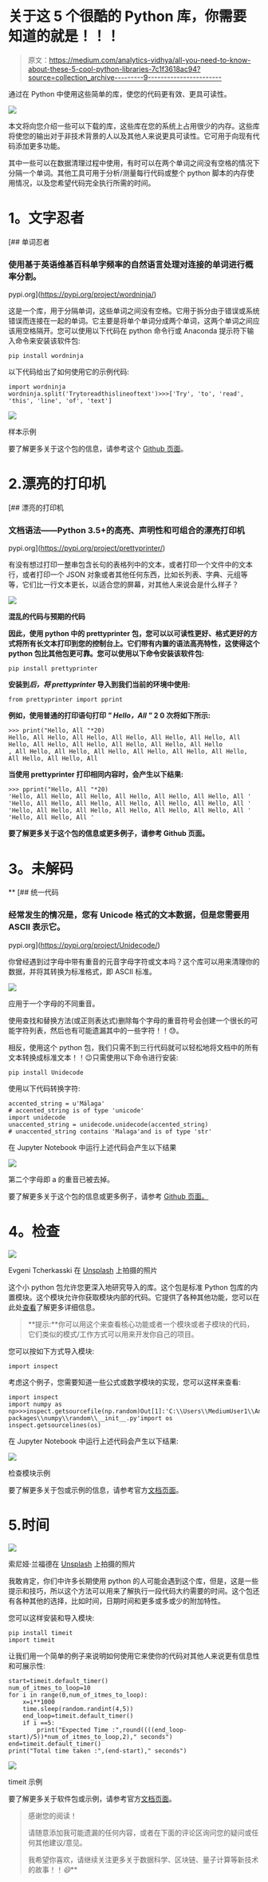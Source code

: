 # 关于这 5 个很酷的 Python 库，你需要知道的就是！！！

> 原文：<https://medium.com/analytics-vidhya/all-you-need-to-know-about-these-5-cool-python-libraries-7c1f3618ac94?source=collection_archive---------9----------------------->

通过在 Python 中使用这些简单的库，使您的代码更有效、更具可读性。

![](img/7247b3e334e8407db81b7c30ca4b2423.png)

本文将向您介绍一些可以下载的库，这些库在您的系统上占用很少的内存。这些库将使您的输出对于非技术背景的人以及其他人来说更具可读性。它可用于向现有代码添加更多功能。

其中一些可以在数据清理过程中使用，有时可以在两个单词之间没有空格的情况下分隔一个单词。其他工具可用于分析/测量每行代码或整个 python 脚本的内存使用情况，以及您希望代码完全执行所需的时间。

# **1。文字忍者**

[](https://pypi.org/project/wordninja/) [## 单词忍者

### 使用基于英语维基百科单字频率的自然语言处理对连接的单词进行概率分割。

pypi.org](https://pypi.org/project/wordninja/) 

这是一个库，用于分隔单词，这些单词之间没有空格。它用于拆分由于错误或系统错误而连接在一起的单词。它主要是将单个单词分成两个单词，这两个单词之间应该用空格隔开。您可以使用以下代码在 python 命令行或 Anaconda 提示符下输入命令来安装该软件包:

```
pip install wordninja
```

以下代码给出了如何使用它的示例代码:

```
import wordninja
wordninja.split('Trytoreadthislineoftext')>>>['Try', 'to', 'read', 'this', 'line', 'of', 'text']
```

![](img/b75b1f457a2e1f543fc07bfccbd2d03a.png)

样本示例

要了解更多关于这个包的信息，请参考这个 [Github 页面](https://github.com/keredson/wordninja)。

# 2.漂亮的打印机

[](https://pypi.org/project/prettyprinter/) [## 漂亮的打印机

### 文档语法——Python 3.5+的高亮、声明性和可组合的漂亮打印机

pypi.org](https://pypi.org/project/prettyprinter/) 

有没有想过打印一整串包含长句的表格列中的文本，或者打印一个文件中的文本行，或者打印一个 JSON 对象或者其他任何东西，比如长列表、字典、元组等等，它们比一行文本更长，以适合您的屏幕，对其他人来说会是什么样子？

**![](img/86770e4b4a1fc7bc8b3eab7e7c46679f.png)**

**混乱的代码与预期的代码**

**因此，使用 python 中的 **prettyprinter** 包，您可以以可读性更好、格式更好的方式将所有长文本打印到您的控制台上。它们带有内置的语法高亮特性，这使得这个 python 包比其他包更可靠。您可以使用以下命令安装该软件包:**

```
pip install prettyprinter
```

**安装到*后，将 prettyprinter* 导入到我们当前的环境中使用:**

```
from prettyprinter import pprint
```

**例如，使用普通的打印语句打印 *" Hello，All "* 2 **0 次**将如下所示:**

```
>>> print("Hello, All "*20)
Hello, All Hello, All Hello, All Hello, All Hello, All Hello, All Hello, All Hello, All Hello, All Hello, All Hello, All Hello
, All Hello, All Hello, All Hello, All Hello, All Hello, All Hello, All Hello, All Hello, All
```

**当使用 **prettyprinter** 打印相同内容时，会产生以下结果:**

```
>>> pprint("Hello, All "*20)
'Hello, All Hello, All Hello, All Hello, All Hello, All Hello, All '
'Hello, All Hello, All Hello, All Hello, All Hello, All Hello, All '
'Hello, All Hello, All Hello, All Hello, All Hello, All Hello, All '
'Hello, All Hello, All '
```

**要了解更多关于这个包的信息或更多例子，请参考 Github 页面。**

# ****3。未解码****

**[](https://pypi.org/project/Unidecode/) [## 统一代码

### 经常发生的情况是，您有 Unicode 格式的文本数据，但是您需要用 ASCII 表示它。

pypi.org](https://pypi.org/project/Unidecode/) 

你曾经遇到过字母中带有重音的元音字母字符或文本吗？这个库可以用来清理你的数据，并将其转换为标准格式，即 ASCII 标准。

![](img/5ea3f4b736fab1aaa6cca9a6c079e89f.png)

应用于一个字母的不同重音。

使用查找和替换方法(或正则表达式)删除每个字母的重音符号会创建一个很长的可能字符列表，然后也有可能遗漏其中的一些字符！！😓。

相反，使用这个 python 包，我们只需不到三行代码就可以轻松地将文档中的所有文本转换成标准文本！！😉只需使用以下命令进行安装:

```
pip install Unidecode
```

使用以下代码转换字符:

```
accented_string = u'Málaga'
# accented_string is of type 'unicode'
import unidecode
unaccented_string = unidecode.unidecode(accented_string)
# unaccented_string contains 'Malaga'and is of type 'str'
```

在 Jupyter Notebook 中运行上述代码会产生以下结果

![](img/d978b6fb4c4948ca76f1c01195ba7a48.png)

第二个字母即 a 的重音已被去掉。

要了解更多关于这个包的信息或更多例子，请参考 [Github 页面。](https://github.com/avian2/unidecode)

# **4。检查**

![](img/8f932fb97d85e9d7efb7d3115ade66ad.png)

Evgeni Tcherkasski 在 [Unsplash](https://unsplash.com?utm_source=medium&utm_medium=referral) 上拍摄的照片

这个小 python 包允许您更深入地研究导入的库。这个包是标准 Python 包库的内置模块。这个模块允许你获取模块内部的代码。它提供了各种其他功能，您可以在此处[查看](https://docs.python.org/3.7/library/inspect.html)了解更多详细信息。

> **提示:**你可以用这个来查看核心功能或者一个模块或者子模块的代码，它们类似的模式/工作方式可以用来开发你自己的项目。

您可以按如下方式导入模块:

```
import inspect
```

考虑这个例子，您需要知道一些公式或数学模块的实现，您可以这样来查看:

```
import inspect
import numpy as np>>>inspect.getsourcefile(np.random)Out[1]:'C:\\Users\\MediumUser1\\Anaconda3\\lib\\site-packages\\numpy\\random\\__init__.py'import os
inspect.getsourcelines(os)
```

在 Jupyter Notebook 中运行上述代码会产生以下结果:

![](img/7ac35e26a93ac1c29b50329b3c4d140c.png)

检查模块示例

要了解更多关于包或示例的信息，请参考官方[文档页面](https://docs.python.org/3.7/library/inspect.html)。

# 5.时间

![](img/6fa809126da89cbcc88d23dc35ab19d9.png)

索尼娅·兰福德在 [Unsplash](https://unsplash.com?utm_source=medium&utm_medium=referral) 上拍摄的照片

我敢肯定，你们中许多长期使用 python 的人可能会遇到这个库，但是，这是一些提示和技巧，所以这个方法可以用来了解执行一段代码大约需要的时间。这个包还有各种其他的选择，比如时间，日期时间和更多或多或少的附加特性。

您可以这样安装和导入模块:

```
pip install timeit
import timeit
```

让我们用一个简单的例子来说明如何使用它来使你的代码对其他人来说更有信息性和可展示性:

```
start=timeit.default_timer()
num_of_itmes_to_loop=10
for i in range(0,num_of_itmes_to_loop):
    x=i**1000
    time.sleep(random.randint(4,5))
    end_loop=timeit.default_timer()
    if i ==5:
        print("Expected Time :",round((((end_loop-start)/5))*num_of_itmes_to_loop,2)," seconds")
end=timeit.default_timer()
print("Total time taken :",(end-start)," seconds")
```

![](img/b2101d43dfde54eb3501d7ff93fdd10a.png)

timeit 示例

要了解更多关于软件包或示例，请参考官方[文档页面](https://docs.python.org/3/library/timeit.html)。

> 感谢您的阅读！
> 
> 请随意添加我可能遗漏的任何内容，或者在下面的评论区询问您的疑问或任何其他建议/意见。
> 
> 我希望你喜欢，请继续关注更多关于数据科学、区块链、量子计算等新技术的故事！！*😄***